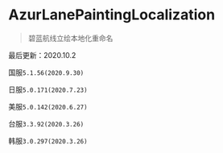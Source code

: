 # AzurLanePaintingLocalization

> 碧蓝航线立绘本地化重命名

最后更新：2020.10.2

国服`5.1.56(2020.9.30)`

日服`5.0.171(2020.7.23)`

美服`5.0.142(2020.6.27)`

台服`3.3.92(2020.3.26)`

韩服`3.0.297(2020.3.26)`